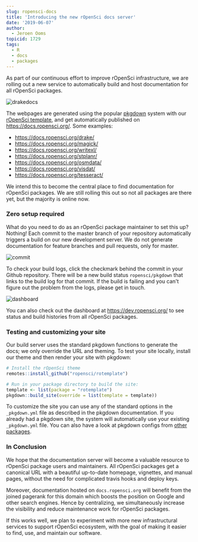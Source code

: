 ```yaml
---
slug: ropensci-docs
title: 'Introducing the new rOpenSci docs server'
date: '2019-06-07'
author:
  - Jeroen Ooms
topicid: 1729
tags:
  - R
  - docs
  - packages
---
```


As part of our continuous effort to improve rOpenSci infrastructure, we are rolling out a new service to automatically build and host documentation for all rOpenSci packages. 

![drakedocs](https://i.imgur.com/r68Ukiw.png)

The webpages are generated using the popular [pkgdown](https://pkgdown.r-lib.org/) system with our [rOpenSci template](https://github.com/ropensci/rotemplate), and get automatically published on https://docs.ropensci.org/. Some examples:

 - https://docs.ropensci.org/drake/
 - https://docs.ropensci.org/magick/
 - https://docs.ropensci.org/writexl/
 - https://docs.ropensci.org/stplanr/
 - https://docs.ropensci.org/osmdata/
 - https://docs.ropensci.org/visdat/
 - https://docs.ropensci.org/tesseract/

We intend this to become the central place to find documentation for rOpenSci packages. We are still rolling this out so not all packages are there yet, but the majority is online now.


### Zero setup required

What do you need to do as an rOpenSci package maintainer to set this up? Nothing! Each commit to the master branch of your repository automatically triggers a build on our new development server. We do not generate documentation for feature branches and pull requests, only for master.

![commit](https://i.imgur.com/NP3gkhE.png)

To check your build logs, click the checkmark behind the commit in your Github repository. There will be a new build status `ropensci/pkgdown` that links to the build log for that commit. If the build is failing and you can't figure out the problem from the logs, please get in touch.

![dashboard](https://i.imgur.com/LrjUNCE.png)

You can also check out the dashboard at https://dev.ropensci.org/ to see status and build histories from all rOpenSci packages. 

### Testing and customizing your site

Our build server uses the standard pkgdown functions to generate the docs; we only override the URL and theming. To test your site locally, install our theme and then render your site with pkgdown:

```r
# Install the rOpenSci theme
remotes::install_github("ropensci/rotemplate")

# Run in your package directory to build the site:
template <- list(package = "rotemplate")
pkgdown::build_site(override = list(template = template))
``` 

To customize the site you can use any of the standard options in the `_pkgdown.yml` file as described in the pkgdown documentation. If you already had a pkgdown site, the system will automatically use your existing `_pkgdown.yml` file. You can also have a look at pkgdown configs from [other packages](https://github.com/search?q=org%3Aropensci+filename%3A_pkgdown.yml).

### In Conclusion

We hope that the documentation server will become a valuable resource to rOpenSci package users and maintainers. All rOpenSci packages get a canonical URL with a beautiful up-to-date homepage, vignettes, and manual pages, without the need for complicated travis hooks and deploy keys.

Moreover, documentation hosted on `docs.ropensci.org` will benefit from the joined pagerank for this domain which boosts the position on Google and other search engines. Hence by centralizing, we simultaneously increase the visibility and reduce maintenance work for rOpenSci packages.

If this works well, we plan to experiment with more new infrastructural services to support rOpenSci ecosystem, with the goal of making it easier to find, use, and maintain our software.
